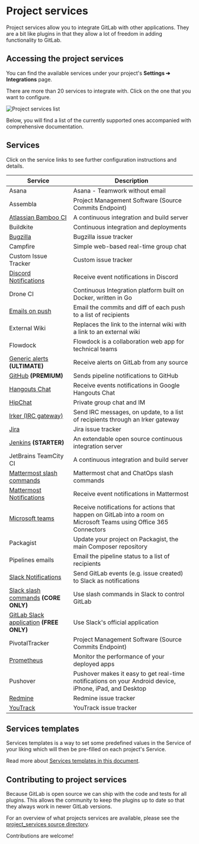 # Project services

Project services allow you to integrate GitLab with other applications. They
are a bit like plugins in that they allow a lot of freedom in adding
functionality to GitLab.

## Accessing the project services

You can find the available services under your project's
**Settings ➔ Integrations** page.

There are more than 20 services to integrate with. Click on the one that you
want to configure.

 ![Project services list](img/project_services.png)

Below, you will find a list of the currently supported ones accompanied with comprehensive documentation.

## Services

Click on the service links to see further configuration instructions and details.

| Service | Description |
| ------- | ----------- |
| Asana     | Asana - Teamwork without email |
| Assembla | Project Management Software (Source Commits Endpoint) |
| [Atlassian Bamboo CI](bamboo.md) | A continuous integration and build server |
| Buildkite | Continuous integration and deployments |
| [Bugzilla](bugzilla.md) | Bugzilla issue tracker |
| Campfire | Simple web-based real-time group chat |
| Custom Issue Tracker | Custom issue tracker |
| [Discord Notifications](discord_notifications.md) | Receive event notifications in Discord |
| Drone CI | Continuous Integration platform built on Docker, written in Go |
| [Emails on push](emails_on_push.md) | Email the commits and diff of each push to a list of recipients |
| External Wiki | Replaces the link to the internal wiki with a link to an external wiki |
| Flowdock | Flowdock is a collaboration web app for technical teams |
| [Generic alerts](generic_alerts.md) **(ULTIMATE)** | Receive alerts on GitLab from any source |
| [GitHub](github.md) **(PREMIUM)** | Sends pipeline notifications to GitHub |
| [Hangouts Chat](hangouts_chat.md) | Receive events notifications in Google Hangouts Chat |
| [HipChat](hipchat.md) | Private group chat and IM |
| [Irker (IRC gateway)](irker.md) | Send IRC messages, on update, to a list of recipients through an Irker gateway |
| [Jira](jira.md) | Jira issue tracker |
| [Jenkins](../../../integration/jenkins.md) **(STARTER)** | An extendable open source continuous integration server |
| JetBrains TeamCity CI | A continuous integration and build server |
| [Mattermost slash commands](mattermost_slash_commands.md) | Mattermost chat and ChatOps slash commands |
| [Mattermost Notifications](mattermost.md) | Receive event notifications in Mattermost |
| [Microsoft teams](microsoft_teams.md) |  Receive notifications for actions that happen on GitLab into a room on Microsoft Teams using Office 365 Connectors |
| Packagist | Update your project on Packagist, the main Composer repository |
| Pipelines emails | Email the pipeline status to a list of recipients |
| [Slack Notifications](slack.md) | Send GitLab events (e.g. issue created) to Slack as notifications |
| [Slack slash commands](slack_slash_commands.md) **(CORE ONLY)** | Use slash commands in Slack to control GitLab |
| [GitLab Slack application](gitlab_slack_application.md) **(FREE ONLY)** | Use Slack's official application |
| PivotalTracker | Project Management Software (Source Commits Endpoint) |
| [Prometheus](prometheus.md) | Monitor the performance of your deployed apps |
| Pushover | Pushover makes it easy to get real-time notifications on your Android device, iPhone, iPad, and Desktop |
| [Redmine](redmine.md) | Redmine issue tracker |
| [YouTrack](youtrack.md) | YouTrack issue tracker |

## Services templates

Services templates is a way to set some predefined values in the Service of
your liking which will then be pre-filled on each project's Service.

Read more about [Services templates in this document](services_templates.md).

## Contributing to project services

Because GitLab is open source we can ship with the code and tests for all
plugins. This allows the community to keep the plugins up to date so that they
always work in newer GitLab versions.

For an overview of what projects services are available, please see the
[project_services source directory][projects-code].

Contributions are welcome!

[projects-code]: https://gitlab.com/gitlab-org/gitlab-ce/tree/master/app/models/project_services
[permissions]: ../../permissions.md
